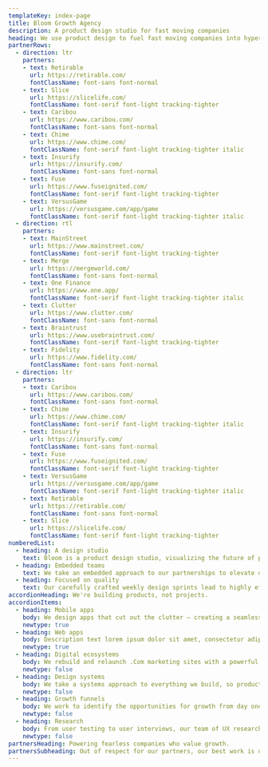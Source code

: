 ```yaml
---
templateKey: index-page
title: Bloom Growth Agency
description: A product design studio for fast moving companies
heading: We use product design to fuel fast moving companies into hypergrowth.
partnerRows:
  - direction: ltr
    partners:
    - text: Retirable
      url: https://retirable.com/
      fontClassName: font-sans font-normal
    - text: Slice
      url: https://slicelife.com/
      fontClassName: font-serif font-light tracking-tighter
    - text: Caribou
      url: https://www.caribou.com/
      fontClassName: font-sans font-normal
    - text: Chime
      url: https://www.chime.com/
      fontClassName: font-serif font-light tracking-tighter italic
    - text: Insurify
      url: https://insurify.com/
      fontClassName: font-sans font-normal
    - text: Fuse
      url: https://www.fuseignited.com/
      fontClassName: font-serif font-light tracking-tighter
    - text: VersusGame
      url: https://versusgame.com/app/game
      fontClassName: font-serif font-light tracking-tighter italic
  - direction: rtl
    partners:
    - text: MainStreet
      url: https://www.mainstreet.com/
      fontClassName: font-serif font-light tracking-tighter
    - text: Merge
      url: https://mergeworld.com/
      fontClassName: font-sans font-normal
    - text: One Finance
      url: https://www.one.app/
      fontClassName: font-serif font-light tracking-tighter italic
    - text: Clutter
      url: https://www.clutter.com/
      fontClassName: font-sans font-normal
    - text: Braintrust
      url: https://www.usebraintrust.com/
      fontClassName: font-serif font-light tracking-tighter
    - text: Fidelity
      url: https://www.fidelity.com/
      fontClassName: font-sans font-normal
  - direction: ltr
    partners:
    - text: Caribou
      url: https://www.caribou.com/
      fontClassName: font-sans font-normal
    - text: Chime
      url: https://www.chime.com/
      fontClassName: font-serif font-light tracking-tighter italic
    - text: Insurify
      url: https://insurify.com/
      fontClassName: font-sans font-normal
    - text: Fuse
      url: https://www.fuseignited.com/
      fontClassName: font-serif font-light tracking-tighter
    - text: VersusGame
      url: https://versusgame.com/app/game
      fontClassName: font-serif font-light tracking-tighter italic
    - text: Retirable
      url: https://retirable.com/
      fontClassName: font-sans font-normal
    - text: Slice
      url: https://slicelife.com/
      fontClassName: font-serif font-light tracking-tighter
numberedList:
  - heading: A design studio
    text: Bloom is a product design studio, visualizing the future of products and digital ecosystems.
  - heading: Embedded teams
    text: We take an embedded approach to our partnerships to elevate design and product maturity.
  - heading: Focused on quality
    text: Our carefully crafted weekly design sprints lead to highly effective output.
accordionHeading: We're building products, not projects.
accordionItems:
  - heading: Mobile apps
    body: We design apps that cut out the clutter – creating a seamless brand experience, ensuring efficiency and learnability within your product.
    newtype: true
  - heading: Web apps
    body: Description text lorem ipsum dolor sit amet, consectetur adipiscing elit. At vulputate phasellus scelerisque adipiscing.
    newtype: true
  - heading: Digital ecosystems
    body: We rebuild and relaunch .Com marketing sites with a powerful brand presence geared towards customer interest, engagement, and conversion.
    newtype: false
  - heading: Design systems
    body: We take a systems approach to everything we build, so products and .coms can shift at scale, quickly and easily for design teams as they need it.
    newtype: false
  - heading: Growth funnels
    body: We work to identify the opportunities for growth from day one – as beginning from your .com and carrying throughout your entire product.
    newtype: false
  - heading: Research
    body: From user testing to user interviews, our team of UX researchers uncover every need in your customer base, then employ those insights to enhance the design.
    newtype: false
partnersHeading: Powering fearless companies who value growth.
partnersSubheading: Out of respect for our partners, our best work is under NDA. If you’d like to dive in, we’d be happy to chat.
---
```

